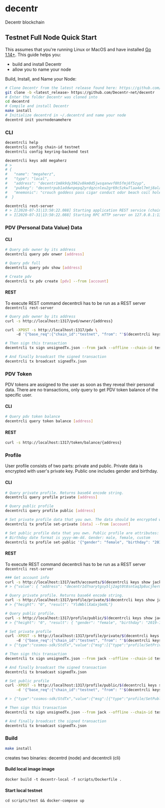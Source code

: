 # decentr
Decentr blockchain


## Testnet Full Node Quick Start
This assumes that you're running Linux or MacOS and have installed [Go 1.14+](https://golang.org/dl/).  This guide helps you:

* build and install Decentr
* allow you to name your node

Build, Install, and Name your Node:

```bash
# Clone Decentr from the latest release found here: https://github.com/Decentr-net/decentr/releases
git clone -b <latest_release> https://github.com/Decentr-net/decentr
# Enter the folder Decentr was cloned into
cd decentrd
# Compile and install Decentr
make install
# Initialize decentrd in ~/.decentrd and name your node
decentrd init yournodenamehere
```

### CLI
```bash
decentrcli help
decentrcli config chain-id testnet
decentrcli config keyring-backend test 

decentrcli keys add megaherz
# > 
# {
#   "name": "megaherz",
#   "type": "local",
#   "address": "decentr1m8k9dy3962v8km0d5jwsqanwvf0h5fmj6f5zyp",
#   "pubkey": "decentrpub1addwnpepq2yrdqzcnleu2gr69c5zkw7laa4el7mtj8ala97s648wzlvegk7vcpsh6kg",
#   "mnemonic": "crouch goddess pass cigar conduct odor beach coil hole enroll fringe crane witness squeeze mention pioneer inmate wink concert laugh segment abuse tomorrow amused"
#  }

decentrcli rest-server
# > I[2020-07-31|13:50:22.088] Starting application REST service (chain-id: "testnet")... module=rest-server 
# > I[2020-07-31|13:50:22.088] Starting RPC HTTP server on 127.0.0.1:1317   module=rest-server 
```

### PDV (Personal Data Value) Data

#### CLI
```bash
# Query pdv owner by its address
decentrcli query pdv onwer [address]

# Query pdv full
decentrcli query pdv show [address]

# Create pdv
decentrcli tx pdv create [pdv] --from [account]
```

#### REST
To execute REST command decentrcli has to be run as a REST server `decentrcli rest-server`

```bash
# Query pdv owner by its address
curl -s http://localhost:1317/pvd/owner/{address}

curl -XPOST -s http://localhost:1317/pdv \ 
     -d '{"base_req":{"chain_id":"testnet", "from": "'$(decentrcli keys show jack -a)'"},"pdv": {}}' > unsignedTx.json

# Then sign this transaction
decentrcli tx sign unsignedTx.json --from jack --offline --chain-id testnet --sequence 1 --account-number 3 > signedTx.json

# And finally broadcast the signed transaction
decentrcli tx broadcast signedTx.json
```

### PDV Token
PDV tokens are assigned to the user as soon as they reveal their personal data. 
There are no transactions, only query to get PDV token balance of the specific user.

#### CLI
```bash
# Query pdv token balance
decentrcli query token balance [address]
```

#### REST
```bash
curl -s http://localhost:1317/token/balance/{address}
```

### Profile
User profile consists of two parts: private and public. Private data is encrypted with user's private key.
Public one includes gender and birthday.

#### CLI
```bash
# Query private profile. Returns base64 encode string.
decentrcli query profile private [address]

# Query public profile
decentrcli query profile public [address] 

# Set private profile data that you own. The data should be encrypted with your private key beforehead.
decentrcli tx profile set-private [data] --from [account]

# Set public profile data that you own. Public profile are attributes: gender, birth date.
# Birthday date format is yyyy-mm-dd. Gender: male, female, custom
decentrcli tx profile set-public '{"gender": "female", "birthday": "2019-12-12"}' --from [account]
```

#### REST
To execute REST command decentrcli has to be run as a REST server `decentrcli rest-server` 

```bash
### Get account info
curl -s http://localhost:1317/auth/accounts/$(decentrcli keys show jack -a)
# > {"value": { "address": "decentr1d7narytgsy5lj2agt0t8sntaq3p8ucjhermqjj","coins": [], "public_key": "decentrpub1addwnpepq2jqxxu853rh0pa0agnkaxwaz6qdz6kpd4esqpw33sz3mp3a6mwh5eejl8q", "account_number": 3,"sequence": 6 }}

# Query private profile. Returns base64 encode string.
curl -s http://localhost:1317/profile/private/$(decentrcli keys show jack -a)
# > {"height": "0", "result": "YldWbllXaGxjbm9L"}

# Query public profile.
curl -s http://localhost:1317/profile/public/$(decentrcli keys show jack -a)
# > {"height": "0", "result": { "gender": "female", "birthday": "2019-12-12"}}

# Set private profile
curl -XPOST -s http://localhost:1317/profile/private/$(decentrcli keys show jack -a) \ 
     -d '{"base_req":{"chain_id":"testnet", "from": "'$(decentrcli keys show jack -a)'"},"private": "YldWbllXaGxjbm9L"}' > unsignedTx.json
# > {"type":"cosmos-sdk/StdTx","value":{"msg":[{"type":"profile/SetPrivate","value":{"owner":"decentr1z4z94y4lf33tdk4qvwh237ly8ngyjv5my6xqrw","private":"YldWbllXaGxjbm9L"}}],"fee":{"amount":[],"gas":"200000"},"signatures":null,"memo":""}}

# Then sign this transaction
decentrcli tx sign unsignedTx.json --from jack --offline --chain-id testnet --sequence 1 --account-number 3 > signedTx.json

# And finally broadcast the signed transaction
decentrcli tx broadcast signedTx.json

# Set public profile
curl -XPOST -s http://localhost:1317/profile/public/$(decentrcli keys show jack -a) \
     -d '{"base_req":{"chain_id":"testnet", "from": "'$(decentrcli keys show jack -a)'"},"public": {"gender":"female", "birthday": "2001-02-01"} }' > unsignedTx.json

# > {"type":"cosmos-sdk/StdTx","value":{"msg":[{"type":"profile/SetPublic","value":{"owner":"decentr1z4z94y4lf33tdk4qvwh237ly8ngyjv5my6xqrw","public":{"gender":"female","birthday":"2001-02-01"}}}],"fee":{"amount":[],"gas":"200000"},"signatures":null,"memo":""}}

# Then sign this transaction
decentrcli tx sign unsignedTx.json --from jack --offline --chain-id testnet --sequence 1 --account-number 3 > signedTx.json

# And finally broadcast the signed transaction
decentrcli tx broadcast signedTx.json
```


### Build
```bash
make install
```
creates two binaries: decentrd (node) and decentrcli (cli)

#### Build local image image
```
docker build -t decentr-local -f scripts/Dockerfile .
```
#### Start local testnet
```
cd scripts/test && docker-compose up
```